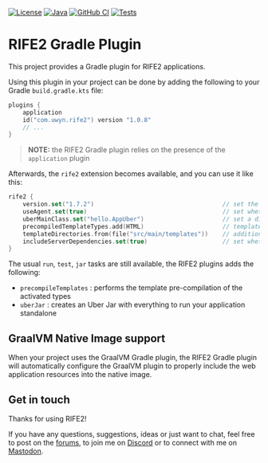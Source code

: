 [![License](https://img.shields.io/badge/license-Apache%20License%202.0-blue.svg)](https://opensource.org/licenses/Apache-2.0)
[![Java](https://img.shields.io/badge/java-17%2B-blue)](https://www.oracle.com/java/technologies/javase/jdk17-archive-downloads.html)
[![GitHub CI](https://github.com/rife2/rife2-gradle/actions/workflows/gradle.yml/badge.svg)](https://github.com/rife2/rife2-gradle/actions/workflows/gradle.yml)
[![Tests](https://rife2.com/tests-badge/badge/com.uwyn.rife2/gradle)](https://github.com/rife2/rife2-gradle/actions/workflows/gradle.yml)

# RIFE2 Gradle Plugin

This project provides a Gradle plugin for RIFE2 applications.

Using this plugin in your project can be done by adding the following to your
Gradle `build.gradle.kts` file:

```kotlin
plugins {
    application
    id("com.uwyn.rife2") version "1.0.8"
    // ...
}
```

> **NOTE:** the RIFE2 Gradle plugin relies on the presence of the `application`
> plugin

Afterwards, the `rife2` extension becomes available, and you can use it like
this:

```kotlin
rife2 {
    version.set("1.7.2")                                    // set the RIFE2 version to use
    useAgent.set(true)                                      // set whether to run with the RIFE2 agent
    uberMainClass.set("hello.AppUber")                      // set a different main class to use for the UberJar
    precompiledTemplateTypes.add(HTML)                      // template types that should be pre-compiled
    templateDirectories.from(file("src/main/templates"))    // additional template directories to use
    includeServerDependencies.set(true)                     // set whether to include the embedded server deps
}
```

The usual `run`, `test`, `jar` tasks are still available, the RIFE2 plugins adds
the following:

* `precompileTemplates` : performs the template pre-compilation of the activated types
* `uberJar` : creates an Uber Jar with everything to run your application standalone

## GraalVM Native Image support

When your project uses the GraalVM Gradle plugin, the RIFE2 Gradle plugin will
automatically configure the GraalVM plugin to properly include the web application
resources into the native image.

## Get in touch

Thanks for using RIFE2!

If you have any questions, suggestions, ideas or just want to chat, feel free
to post on the [forums](https://forum.uwyn.com), to join
me on [Discord](https://discord.gg/DZRYPtkb6J) or to connect with me on
[Mastodon](https://uwyn.net/@gbevin).